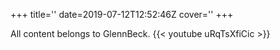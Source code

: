 +++
title=''
date=2019-07-12T12:52:46Z
cover=''
+++

All content belongs to GlennBeck.
{{< youtube uRqTsXfiCic >}}
